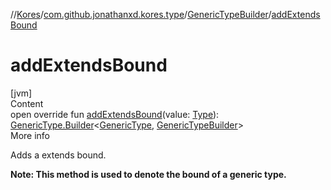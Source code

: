 //[Kores](../../index.md)/[com.github.jonathanxd.kores.type](../index.md)/[GenericTypeBuilder](index.md)/[addExtendsBound](add-extends-bound.md)



# addExtendsBound  
[jvm]  
Content  
open override fun [addExtendsBound](add-extends-bound.md)(value: [Type](https://docs.oracle.com/javase/8/docs/api/java/lang/reflect/Type.html)): [GenericType.Builder](../-generic-type/-builder/index.md)<[GenericType](../-generic-type/index.md), [GenericTypeBuilder](index.md)>  
More info  


Adds a extends bound.



**Note: This method is used to denote the bound of a generic type.**

  



